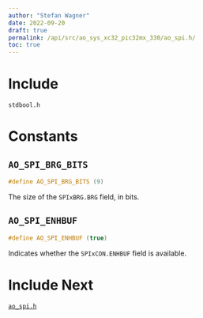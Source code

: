 ```yaml
---
author: "Stefan Wagner"
date: 2022-09-20
draft: true
permalink: /api/src/ao_sys_xc32_pic32mx_330/ao_spi.h/
toc: true
---
```


# Include

`stdbool.h`

# Constants

## `AO_SPI_BRG_BITS`

```c
#define AO_SPI_BRG_BITS (9)
```

The size of the `SPIxBRG.BRG` field, in bits.

## `AO_SPI_ENHBUF`

```c
#define AO_SPI_ENHBUF (true)
```

Indicates whether the `SPIxCON.ENHBUF` field is available.

# Include Next

[`ao_spi.h`](../ao_sys_xc32_pic32_spi/ao_spi.h.md)
